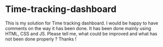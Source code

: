 # Time-tracking-dashboard
This is my solution for Time tracking dashboard. I would be happy to have comments on the way it has been done. It has been done mainly using HTML, CSS and JS. Please tell me, what could be improved and what has not been done properly ? Thanks !
